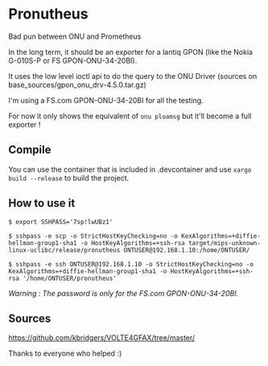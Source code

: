 # Pronutheus

Bad pun between ONU and Prometheus

In the long term, it should be an exporter for a lantiq GPON (like the Nokia G-010S-P or FS GPON-ONU-34-20BI).

It uses the low level ioctl api to do the query to the ONU Driver (sources on base_sources/gpon_onu_drv-4.5.0.tar.gz)

I'm using a FS.com GPON-ONU-34-20BI for all the testing.

For now it only shows the equivalent of `onu ploamsg` but it'll become a full exporter !

## Compile

You can use the container that is included in .devcontainer and use `xargo build --release` to build the project.

## How to use it

```
$ export SSHPASS='7sp!lwUBz1'

$ sshpass -e scp -o StrictHostKeyChecking=no -o KexAlgorithms=+diffie-hellman-group1-sha1 -o HostKeyAlgorithms=+ssh-rsa target/mips-unknown-linux-uclibc/release/pronutheus ONTUSER@192.168.1.10:/home/ONTUSER/

$ sshpass -e ssh ONTUSER@192.168.1.10 -o StrictHostKeyChecking=no -o KexAlgorithms=+diffie-hellman-group1-sha1 -o HostKeyAlgorithms=+ssh-rsa '/home/ONTUSER/pronutheus'
```

*Warning : The password is only for the FS.com GPON-ONU-34-20BI.*

## Sources
https://github.com/kbridgers/VOLTE4GFAX/tree/master/

Thanks to everyone who helped :)